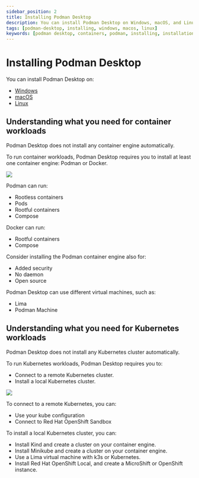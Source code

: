```yaml
---
sidebar_position: 2
title: Installing Podman Desktop
description: You can install Podman Desktop on Windows, macOS, and Linux.
tags: [podman-desktop, installing, windows, macos, linux]
keywords: [podman desktop, containers, podman, installing, installation, windows, macos, linux]
---
```


# Installing Podman Desktop

You can install Podman Desktop on:

- [Windows](./installation/windows-install)
- [macOS](./installation/macos-install)
- [Linux](./installation/linux-install)

## Understanding what you need for container workloads

Podman Desktop does not install any container engine automatically.

To run container workloads, Podman Desktop requires you to install at least one container engine: Podman or Docker.

[![](https://mermaid.ink/img/pako:eNptUcFOAyEQ_RUyZ_ZQNTHhZuyxNkYTD4bLuEx3yS7DBlhtbfrvUmh0NYYD7817b5gwR2i9IVDQNI3m1vPOdkqzEBF5oEOBmfT-4wXHmaISOxwj1TLn6N1oO3bESYlguz5pLp1qvHmjhJrrefTGIQuHbW-ZZKVy9SPJJ-_TSDGKPEfCbArxrF_UfC3p2bybxz_eb_neu8lHqjXNW0z2ncTG8rxfPP2rvPbtQKEmNtbhwlfoUq9YGIpD8tNCuqD_p7uIi9lAgqPg0Jq8g-P5WzWknhxpUBkaDIMGzafswzn55wO3oFKYScI8GUy0ttgFdKDKXiSQscmHh7rUslsJEzKoI-xBXd9KOIC6ulmdJHx6n3Oror8WXHqcvgDTMroa?type=png)](https://mermaid.live/edit#pako:eNptUcFOAyEQ_RUyZ_ZQNTHhZuyxNkYTD4bLuEx3yS7DBlhtbfrvUmh0NYYD7817b5gwR2i9IVDQNI3m1vPOdkqzEBF5oEOBmfT-4wXHmaISOxwj1TLn6N1oO3bESYlguz5pLp1qvHmjhJrrefTGIQuHbW-ZZKVy9SPJJ-_TSDGKPEfCbArxrF_UfC3p2bybxz_eb_neu8lHqjXNW0z2ncTG8rxfPP2rvPbtQKEmNtbhwlfoUq9YGIpD8tNCuqD_p7uIi9lAgqPg0Jq8g-P5WzWknhxpUBkaDIMGzafswzn55wO3oFKYScI8GUy0ttgFdKDKXiSQscmHh7rUslsJEzKoI-xBXd9KOIC6ulmdJHx6n3Oror8WXHqcvgDTMroa)

Podman can run:

- Rootless containers
- Pods
- Rootful containers
- Compose

Docker can run:

- Rootful containers
- Compose

Consider installing the Podman container engine also for:

- Added security
- No daemon
- Open source

Podman Desktop can use different virtual machines, such as:

- Lima
- Podman Machine

## Understanding what you need for Kubernetes workloads

Podman Desktop does not install any Kubernetes cluster automatically.

To run Kubernetes workloads, Podman Desktop requires you to:

- Connect to a remote Kubernetes cluster.
- Install a local Kubernetes cluster.

[![](https://mermaid.ink/img/pako:eNp1Uk1rwzAM_StGZ2c0KynMt7EeBm0ZrDDY8EWN1cQ0kYvjsHal_32OwwZd15Of9J4e-vAJSmcIFGRZprl0vLWV0ixEh7yjY4IxqN3nGzY9dUpsseloTHMsfWxsxS1xUMLbqg6ak9NYnm0ooGbNT44DWiYviKv4yoVlI_N_iJVlu-s3NJCal7ZFuZh2Mhc_QeQ8U6BuVLySEc8YxMueeF3bbRBLV2ITfUrvUmLQ3VL9xrfM1shm4w5_he-u92JoU4wru-Sv2MtmrujLma7pYX6Q0JJv0Zp4rNOwfw2hppY0qAgN-p0Gzeeowz649ZFLUMH3JKHfGww0t1h5bEGlA0ogY4Pzq_H66RNI2CODOsEB1ETCEVRRFHeTfPqQzyZ5MbsvzhK-nIseedJ-JJz8zt9tMMjJ?type=png)](https://mermaid.live/edit#pako:eNp1Uk1rwzAM_StGZ2c0KynMt7EeBm0ZrDDY8EWN1cQ0kYvjsHal_32OwwZd15Of9J4e-vAJSmcIFGRZprl0vLWV0ixEh7yjY4IxqN3nGzY9dUpsseloTHMsfWxsxS1xUMLbqg6ak9NYnm0ooGbNT44DWiYviKv4yoVlI_N_iJVlu-s3NJCal7ZFuZh2Mhc_QeQ8U6BuVLySEc8YxMueeF3bbRBLV2ITfUrvUmLQ3VL9xrfM1shm4w5_he-u92JoU4wru-Sv2MtmrujLma7pYX6Q0JJv0Zp4rNOwfw2hppY0qAgN-p0Gzeeowz649ZFLUMH3JKHfGww0t1h5bEGlA0ogY4Pzq_H66RNI2CODOsEB1ETCEVRRFHeTfPqQzyZ5MbsvzhK-nIseedJ-JJz8zt9tMMjJ)

To connect to a remote Kubernetes, you can:

- Use your kube configuration
- Connect to Red Hat OpenShift Sandbox

To install a local Kubernetes cluster, you can:

- Install Kind and create a cluster on your container engine.
- Install Minikube and create a cluster on your container engine.
- Use a Lima virtual machine with k3s or Kubernetes.
- Install Red Hat OpenShift Local, and create a MicroShift or OpenShift instance.
